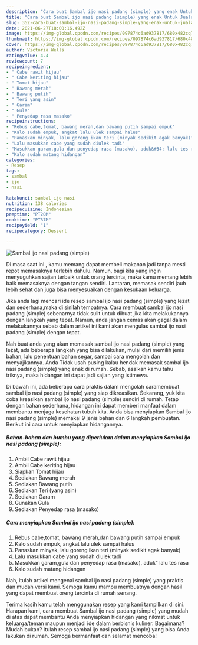 ```yaml
---
description: "Cara buat Sambal ijo nasi padang (simple) yang enak Untuk Jualan"
title: "Cara buat Sambal ijo nasi padang (simple) yang enak Untuk Jualan"
slug: 352-cara-buat-sambal-ijo-nasi-padang-simple-yang-enak-untuk-jualan
date: 2021-06-27T18:00:16.492Z
image: https://img-global.cpcdn.com/recipes/097874c6ad937817/680x482cq70/sambal-ijo-nasi-padang-simple-foto-resep-utama.jpg
thumbnail: https://img-global.cpcdn.com/recipes/097874c6ad937817/680x482cq70/sambal-ijo-nasi-padang-simple-foto-resep-utama.jpg
cover: https://img-global.cpcdn.com/recipes/097874c6ad937817/680x482cq70/sambal-ijo-nasi-padang-simple-foto-resep-utama.jpg
author: Victoria Wells
ratingvalue: 4.4
reviewcount: 7
recipeingredient:
- " Cabe rawit hijau"
- " Cabe keriting hijau"
- " Tomat hijau"
- " Bawang merah"
- " Bawang putih"
- " Teri yang asin"
- " Garam"
- " Gula"
- " Penyedap rasa masako"
recipeinstructions:
- "Rebus cabe,tomat, bawang merah,dan bawang putih sampai empuk"
- "Kalo sudah empuk, angkat lalu ulek sampai halus"
- "Panaskan minyak, lalu goreng ikan teri (minyak sedikit agak banyak)"
- "Lalu masukkan cabe yang sudah diulek tadi"
- "Masukkan garam,gula dan penyedap rasa (masako), aduk&#34; lalu tes rasa"
- "Kalo sudah matang hidangan"
categories:
- Resep
tags:
- sambal
- ijo
- nasi

katakunci: sambal ijo nasi 
nutrition: 138 calories
recipecuisine: Indonesian
preptime: "PT20M"
cooktime: "PT37M"
recipeyield: "1"
recipecategory: Dessert

---
```



![Sambal ijo nasi padang (simple)](https://img-global.cpcdn.com/recipes/097874c6ad937817/680x482cq70/sambal-ijo-nasi-padang-simple-foto-resep-utama.jpg)

Di masa  saat ini , kamu memang dapat membeli makanan jadi tanpa mesti repot memasaknya terlebih dahulu. Namun, bagi kita yang ingin menyuguhkan sajian terbaik untuk orang tercinta, maka kamu memang lebih baik memasaknya dengan tangan sendiri. Lantaran, memasak sendiri jauh lebih sehat dan juga bisa menyesuaikan dengan kesukaan keluarga.

Jika anda lagi mencari ide resep sambal ijo nasi padang (simple) yang lezat dan sederhana,maka di sinilah tempatnya. Cara membuat sambal ijo nasi padang (simple)  sebenarnya tidak sulit untuk dibuat jika kita melakukannya dengan langkah yang tepat. Namun, anda jangan cemas akan gagal dalam melakukannya 
sebab dalam artikel ini kami akan mengulas sambal ijo nasi padang (simple) dengan tepat.  



Nah buat anda yang akan memasak sambal ijo nasi padang (simple) yang lezat, ada beberapa langkah yang bisa dilakukan, mulai dari memilih jenis bahan, lalu penentuan bahan segar, sampai cara mengolah dan menyajikannya. Anda Tidak usah pusing kalau hendak memasak sambal ijo nasi padang (simple) yang enak di rumah. Sebab, asalkan kamu  tahu triknya, maka hidangan ini dapat jadi sajian yang istimewa.

Di bawah ini, ada beberapa cara praktis  dalam mengolah caramembuat sambal ijo nasi padang (simple) yang siap dikreasikan. Sekarang, yuk kita coba kreasikan sambal ijo nasi padang (simple) sendiri di rumah. Tetap dengan bahan sederhana, hidangan ini dapat memberi manfaat dalam membantu menjaga kesehatan tubuh kita. Anda bisa menyiapkan Sambal ijo nasi padang (simple) memakai 9 jenis bahan dan 6 langkah pembuatan. Berikut ini cara untuk menyiapkan hidangannya.

<!--inarticleads1-->

##### Bahan-bahan dan bumbu yang diperlukan dalam menyiapkan Sambal ijo nasi padang (simple):

1. Ambil  Cabe rawit hijau
1. Ambil  Cabe keriting hijau
1. Siapkan  Tomat hijau
1. Sediakan  Bawang merah
1. Sediakan  Bawang putih
1. Sediakan  Teri (yang asin)
1. Sediakan  Garam
1. Gunakan  Gula
1. Sediakan  Penyedap rasa (masako)




<!--inarticleads2-->

##### Cara menyiapkan Sambal ijo nasi padang (simple):

1. Rebus cabe,tomat, bawang merah,dan bawang putih sampai empuk
1. Kalo sudah empuk, angkat lalu ulek sampai halus
1. Panaskan minyak, lalu goreng ikan teri (minyak sedikit agak banyak)
1. Lalu masukkan cabe yang sudah diulek tadi
1. Masukkan garam,gula dan penyedap rasa (masako), aduk&#34; lalu tes rasa
1. Kalo sudah matang hidangan




Nah, itulah artikel mengenai  sambal ijo nasi padang (simple)  yang praktis dan mudah versi kami. Semoga kamu mampu membuatnya dengan hasil yang dapat membuat oreng tercinta di rumah senang. 

Terima kasih kamu telah menggunakan resep yang kami tampilkan di sini. Harapan kami, cara membuat  Sambal ijo nasi padang (simple) yang mudah di atas dapat membantu Anda menyiapkan hidangan yang nikmat untuk keluarga/teman maupun menjadi ide dalam berbisnis kuliner. Bagaimana? Mudah bukan? Itulah resep sambal ijo nasi padang (simple) yang bisa Anda lakukan di rumah. Semoga bermanfaat dan selamat mencoba!

